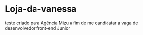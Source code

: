 # Loja-da-vanessa
teste criado para Agência Mizu a fim de me candidatar a vaga de desenvolvedor front-end Junior
